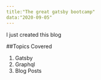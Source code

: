 ```yaml
---
title:"The great gatsby bootcamp"
data:"2020-09-05"
---
```


I just created this blog

##Topics Covered

1. Gatsby
2. Graphql
3. Blog Posts